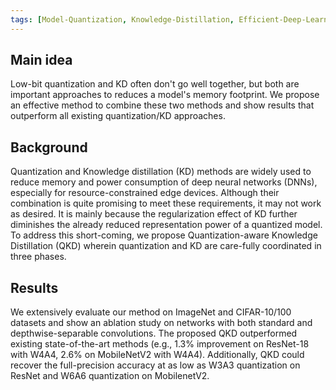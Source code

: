 ```yaml
---
tags: [Model-Quantization, Knowledge-Distillation, Efficient-Deep-Learning]
---
```


## Main idea
Low-bit quantization and KD often don't go well together, but both are important approaches to reduces a model's memory footprint. We propose an effective method to combine these two methods and show results that outperform all existing quantization/KD approaches.


## Background
Quantization and Knowledge distillation (KD) methods are widely used to reduce memory and power consumption of deep neural networks (DNNs), especially for resource-constrained edge devices. Although their combination is quite promising to meet these requirements, it may not work as desired. It is mainly because the regularization effect of KD further diminishes the already reduced representation power of a quantized model. To address this short-coming, we propose Quantization-aware Knowledge Distillation (QKD) wherein quantization and KD are care-fully coordinated in three phases.


## Results
We extensively evaluate our method on ImageNet and CIFAR-10/100 datasets and show an ablation study on networks with both standard and depthwise-separable convolutions. The proposed QKD outperformed existing state-of-the-art methods (e.g., 1.3% improvement on ResNet-18 with W4A4, 2.6% on MobileNetV2 with W4A4). Additionally, QKD could recover the full-precision accuracy at as low as W3A3 quantization on ResNet and W6A6 quantization on MobilenetV2.
